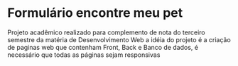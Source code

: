 <h1>Formulário encontre meu pet</h1>
<p>Projeto acadêmico realizado para complemento de nota do terceiro semestre da matéria de Desenvolvimento Web a idéia do projeto é a criação de paginas web que contenham Front, Back e Banco de dados, é necessário que todas as páginas sejam responsivas</p>
